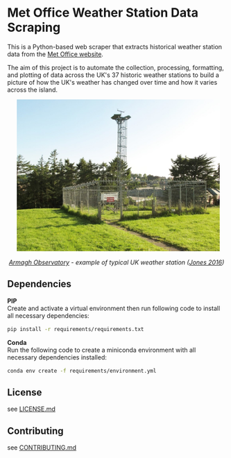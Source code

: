 # Met Office Weather Station Data Scraping
This is a Python-based web scraper that extracts historical weather station data from the [Met Office website](https://www.metoffice.gov.uk/research/climate/maps-and-data/historic-station-data).

The aim of this project is to automate the collection, processing, formatting, and plotting of data across the UK's 37 historic weather stations to build a picture of how the UK's weather has changed over time and how it varies across the island.

<p align = "center">
  <img src = "station_image.jpg" alt = "image" height = "350">
</p>
<p align="center">
    <i><a href="https://en.wikipedia.org/wiki/Armagh_Observatory">Armagh Observatory</a> - example of typical UK weather station (<a href="https://www.geograph.ie/photo/5000777">Jones 2016</a>)</i>
</p>

## Dependencies
**PIP**  
Create and activate a virtual environment then run following code to install all necessary dependencies:
```bash
pip install -r requirements/requirements.txt
```

**Conda**  
Run the following code to create a miniconda environment with all necessary dependencies installed:
```bash
conda env create -f requirements/environment.yml
```

## License
see [LICENSE.md](LICENSE.md)

## Contributing
see [CONTRIBUTING.md](CONTRIBUTING.md)
